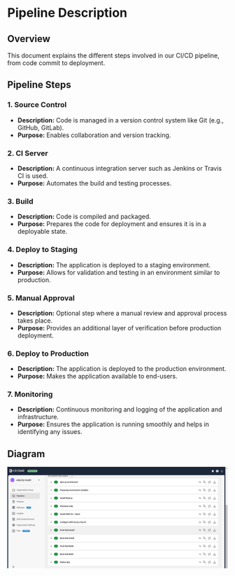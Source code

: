 # Pipeline Description

## Overview

This document explains the different steps involved in our CI/CD pipeline, from code commit to deployment.

## Pipeline Steps

### 1. **Source Control**

- **Description:** Code is managed in a version control system like Git (e.g., GitHub, GitLab).
- **Purpose:** Enables collaboration and version tracking.

### 2. **CI Server**

- **Description:** A continuous integration server such as Jenkins or Travis CI is used.
- **Purpose:** Automates the build and testing processes.

### 3. **Build**

- **Description:** Code is compiled and packaged.
- **Purpose:** Prepares the code for deployment and ensures it is in a deployable state.

### 4. **Deploy to Staging**

- **Description:** The application is deployed to a staging environment.
- **Purpose:** Allows for validation and testing in an environment similar to production.

### 5. **Manual Approval**

- **Description:** Optional step where a manual review and approval process takes place.
- **Purpose:** Provides an additional layer of verification before production deployment.

### 6. **Deploy to Production**

- **Description:** The application is deployed to the production environment.
- **Purpose:** Makes the application available to end-users.

### 7. **Monitoring**

- **Description:** Continuous monitoring and logging of the application and infrastructure.
- **Purpose:** Ensures the application is running smoothly and helps in identifying any issues.

## Diagram

![Pipeline](/screenshots/pipeline.png)
